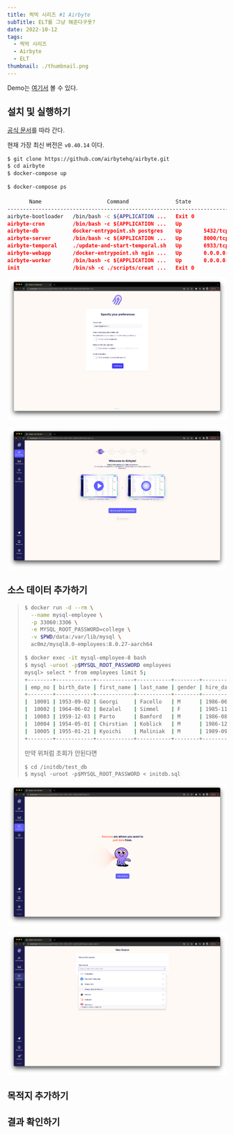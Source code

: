 ```yaml
---
title: 찍먹 시리즈 #1 Airbyte
subTitle: ELT를 그냥 해준다구욧?
date: 2022-10-12
tags:
  - 찍먹 시리즈
  - Airbyte
  - ELT
thumbnail: ./thumbnail.png
---
```


Demo는 [여기서](https://demo.airbyte.io/workspaces/b734c3d7-ece6-47e0-8f07-c4be707fbcfa/) 볼 수 있다.

## 설치 및 실행하기

[공식 문서](https://docs.airbyte.com/quickstart/deploy-airbyte/)를 따라 간다.

현재 가장 최신 버전은 `v0.40.14` 이다.

```bash
$ git clone https://github.com/airbytehq/airbyte.git
$ cd airbyte
$ docker-compose up
```

```bash
$ docker-compose ps

       Name                     Command               State                                               Ports
-----------------------------------------------------------------------------------------------------------------------------------------------------------
airbyte-bootloader   /bin/bash -c ${APPLICATION ...   Exit 0
airbyte-cron         /bin/bash -c ${APPLICATION ...   Up
airbyte-db           docker-entrypoint.sh postgres    Up       5432/tcp
airbyte-server       /bin/bash -c ${APPLICATION ...   Up       8000/tcp, 0.0.0.0:8001->8001/tcp
airbyte-temporal     ./update-and-start-temporal.sh   Up       6933/tcp, 6934/tcp, 6935/tcp, 6939/tcp, 0.0.0.0:7233->7233/tcp, 7234/tcp, 7235/tcp, 7239/tcp
airbyte-webapp       /docker-entrypoint.sh ngin ...   Up       0.0.0.0:8000->80/tcp
airbyte-worker       /bin/bash -c ${APPLICATION ...   Up       0.0.0.0:9000->9000/tcp
init                 /bin/sh -c ./scripts/creat ...   Exit 0
```

![1.png](./1.png)

![2.png](./2.png)

## 소스 데이터 추가하기

> ```bash
> $ docker run -d --rm \
>   --name mysql-employee \
>   -p 33060:3306 \
>   -e MYSQL_ROOT_PASSWORD=college \
>   -v $PWD/data:/var/lib/mysql \
>   ac0mz/mysql8.0-employees:8.0.27-aarch64
> ```
> 
> ```bash
> $ docker exec -it mysql-employee-8 bash
> $ mysql -uroot -p$MYSQL_ROOT_PASSWORD employees
> mysql> select * from employees limit 5;
> +--------+------------+------------+-----------+--------+------------+
> | emp_no | birth_date | first_name | last_name | gender | hire_date  |
> +--------+------------+------------+-----------+--------+------------+
> |  10001 | 1953-09-02 | Georgi     | Facello   | M      | 1986-06-26 |
> |  10002 | 1964-06-02 | Bezalel    | Simmel    | F      | 1985-11-21 |
> |  10003 | 1959-12-03 | Parto      | Bamford   | M      | 1986-08-28 |
> |  10004 | 1954-05-01 | Chirstian  | Koblick   | M      | 1986-12-01 |
> |  10005 | 1955-01-21 | Kyoichi    | Maliniak  | M      | 1989-09-12 |
> +--------+------------+------------+-----------+--------+------------
> ```
> 
> 만약 위처럼 조회가 안된다면
> 
> ```
> $ cd /initdb/test_db
> $ mysql -uroot -p$MYSQL_ROOT_PASSWORD < initdb.sql
> ```

![3.png](./3.png)

![4.png](./4.png)




## 목적지 추가하기

## 결과 확인하기

